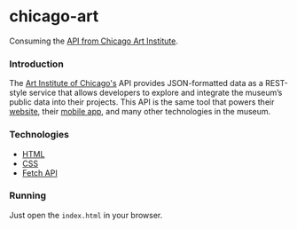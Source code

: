 # chicago-art
Consuming the [API from Chicago Art Institute](https://api.artic.edu/docs/).

### Introduction
The [Art Institute of Chicago's](https://www.artic.edu/) API provides JSON-formatted data as a REST-style service that allows developers to explore and integrate the museum’s public data into their projects. This API is the same tool that powers their [website](https://www.artic.edu/), their [mobile app](https://www.artic.edu/visit/explore-on-your-own/mobile-app-audio-tours), and many other technologies in the museum.

### Technologies
- [HTML](https://developer.mozilla.org/pt-BR/docs/Web/HTML)
- [CSS](https://developer.mozilla.org/pt-BR/docs/Web/CSS)
- [Fetch API](https://developer.mozilla.org/pt-BR/docs/Web/API/Fetch_API)

### Running
Just open the `index.html` in your browser.